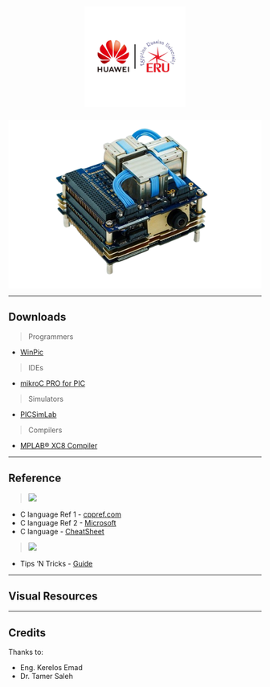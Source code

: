 
<h1 align="center">
  <br>
  <a href="https://www.facebook.com/profile.php?id=100091786663720"><img src="https://raw.githubusercontent.com/ah2devio/Huawei_MicroController/main/banner.png" alt="Huawei Academy ERU" width="200"></a>
</h1>

<p align="center">
  <img src="https://raw.githubusercontent.com/ah2devio/Huawei_MicroController/main/md_intro.png" alt="adcs_intro"  align="center"></a>
</p>


---
## Downloads
> Programmers
- <a href="https://www.winpic800.com/descargas/WinPic800_V3_65.zip">WinPic</a>
> IDEs
- <a href="https://download.mikroe.com/setups/compilers/mikroc/pic/mikroc-pic-setup-v760.zip">mikroC PRO for PIC</a>
>Simulators
- <a href="https://sourceforge.net/projects/picsim/">PICSimLab</a>
> Compilers
- <a href="https://ww1.microchip.com/downloads/aemDocuments/documents/DEV/ProductDocuments/SoftwareTools/xc8-v2.46-full-install-windows-x64-installer.exe">MPLAB® XC8 Compiler</a>

---
## Reference
>  <a href=""><img src="https://img.shields.io/badge/C%20Reference%20-8A2BE2"></a>
-  C language Ref 1 - [cppref.com](https://en.cppreference.com/w/c/language) 
-  C language Ref 2 - [Microsoft](https://learn.microsoft.com/en-us/cpp/c-language/c-language-reference?view=msvc-170)
-  C language - [CheatSheet](https://quickref.me/c.html)

>  <a href=""><img src="https://img.shields.io/badge/Docs%20%20-8A2BE2"></a>
- Tips ‘N Tricks - [Guide](https://ww1.microchip.com/downloads/en/devicedoc/01146b.pdf)
  
---
## Visual Resources

---
## Credits

Thanks to:

- Eng. Kerelos Emad
- Dr. Tamer Saleh 
